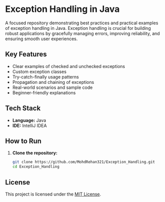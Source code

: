 # Exception Handling in Java

A focused repository demonstrating best practices and practical examples of exception handling in Java. Exception handling is crucial for building robust applications by gracefully managing errors, improving reliability, and ensuring smooth user experiences.

## Key Features

- Clear examples of checked and unchecked exceptions
- Custom exception classes
- Try-catch-finally usage patterns
- Propagation and chaining of exceptions
- Real-world scenarios and sample code
- Beginner-friendly explanations

## Tech Stack

- **Language:** Java
- **IDE:** IntelliJ IDEA

## How to Run

1. **Clone the repository:**
   ```bash
   git clone https://github.com/MohdRehan321/Exception_Handling.git
   cd Exception_Handling
   ```

## License

This project is licensed under the [MIT License](LICENSE).


